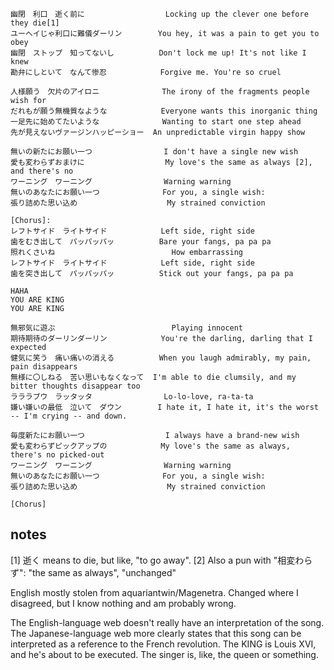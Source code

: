 ```
幽閉　利口　逝く前に                  Locking up the clever one before they die[1]
ユーヘイじゃ利口に難儀ダーリン        You hey, it was a pain to get you to obey
幽閉　ストップ　知ってないし          Don't lock me up! It's not like I knew
勘弁にしといて　なんて惨忍            Forgive me. You're so cruel

人様願う　欠片のアイロニ              The irony of the fragments people wish for
だれもが願う無機質なような            Everyone wants this inorganic thing
一足先に始めてたいような              Wanting to start one step ahead
先が見えないヴァージンハッピーショー  An unpredictable virgin happy show

無いの新たにお願い一つ                I don't have a single new wish
愛も変わらずおまけに                  My love's the same as always [2], and there's no
ワーニング　ワーニング                Warning warning
無いのあなたにお願い一つ              For you, a single wish:
張り詰めた思い込め                    My strained conviction

[Chorus]:
レフトサイド　ライトサイド            Left side, right side
歯をむき出して　パッパッパッ          Bare your fangs, pa pa pa
照れくさいね                          How embarrassing
レフトサイド　ライトサイド            Left side, right side
歯を突き出して　パッパッパッ          Stick out your fangs, pa pa pa

HAHA
YOU ARE KING
YOU ARE KING

無邪気に遊ぶ                          Playing innocent
期待期待のダーリンダーリン            You're the darling, darling that I expected
健気に笑う　痛い痛いの消える          When you laugh admirably, my pain, pain disappears
無様に〇しねる　苦い思いもなくなって  I'm able to die clumsily, and my bitter thoughts disappear too
ラララブウ　ラッタッタ                Lo-lo-love, ra-ta-ta
嫌い嫌いの最低　泣いて　ダウン        I hate it, I hate it, it's the worst -- I'm crying -- and down.

毎度新たにお願い一つ                  I always have a brand-new wish
愛も変わらずピックアップの            My love's the same as always, there's no picked-out
ワーニング　ワーニング                Warning warning
無いのあなたにお願い一つ              For you, a single wish:
張り詰めた思い込め                    My strained conviction

[Chorus]
```

## notes

[1] 逝く means to die, but like, "to go away".
[2] Also a pun with "相変わらず": "the same as always", "unchanged"

English mostly stolen from aquariantwin/Magenetra. Changed where I disagreed,
but I know nothing and am probably wrong.

The English-language web doesn't really have an interpretation of the song. The
Japanese-language web more clearly states that this song can be interpreted as a
reference to the French revolution. The KING is Louis XVI, and he's about to be
executed. The singer is, like, the queen or something.
